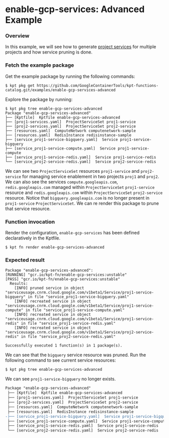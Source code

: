 # enable-gcp-services: Advanced Example

### Overview

In this example, we will see how to generate [project services](https://cloud.google.com/config-connector/docs/reference/resource-docs/serviceusage/service) for multiple projects and how service pruning is done.

### Fetch the example package

Get the example package by running the following commands:

```shell
$ kpt pkg get https://github.com/GoogleContainerTools/kpt-functions-catalog.git/examples/enable-gcp-services-advanced
```

Explore the package by running:
```shell
$ kpt pkg tree enable-gcp-services-advanced
Package "enable-gcp-services-advanced"
├── [Kptfile]  Kptfile enable-gcp-services-advanced
├── [proj1-services.yaml]  ProjectServiceSet proj1-service
├── [proj2-services.yaml]  ProjectServiceSet proj2-service
├── [resources.yaml]  ComputeNetwork computenetwork-sample
├── [resources.yaml]  RedisInstance redisinstance-sample
├── [service_proj1-service-bigquery.yaml]  Service proj1-service-bigquery
├── [service_proj1-service-compute.yaml]  Service proj1-service-compute
├── [service_proj1-service-redis.yaml]  Service proj1-service-redis
└── [service_proj2-service-redis.yaml]  Service proj2-service-redis
```

We can see two `ProjectServiceSet` resources `proj1-service` and `proj2-service` for managing service enablement in two projects `proj1` and `proj2`. We can also see the services `compute.googleapis.com`, `redis.googleapis.com` managed within `ProjectServiceSet` `proj1-service` resource and `redis.googleapis.com` within `ProjectServiceSet` `proj2-service` resource. Notice that `bigquery.googleapis.com` is no longer present in `proj1-service` `ProjectServiceSet`. We can re render this package to prune that service resource.

### Function invocation

Render the configuration, `enable-gcp-services` has been defined declaratively in the Kptfile.

```shell
$ kpt fn render enable-gcp-services-advanced
```

### Expected result

```shell
Package "enable-gcp-services-advanced": 
[RUNNING] "gcr.io/kpt-fn/enable-gcp-services:unstable"
[PASS] "gcr.io/kpt-fn/enable-gcp-services:unstable"
  Results:
    [INFO] pruned service in object "serviceusage.cnrm.cloud.google.com/v1beta1/Service/proj1-service-bigquery" in file "service_proj1-service-bigquery.yaml"
    [INFO] recreated service in object "serviceusage.cnrm.cloud.google.com/v1beta1/Service/proj1-service-compute" in file "service_proj1-service-compute.yaml"
    [INFO] recreated service in object "serviceusage.cnrm.cloud.google.com/v1beta1/Service/proj1-service-redis" in file "service_proj1-service-redis.yaml"
    [INFO] recreated service in object "serviceusage.cnrm.cloud.google.com/v1beta1/Service/proj2-service-redis" in file "service_proj2-service-redis.yaml"

Successfully executed 1 function(s) in 1 package(s).
```

We can see that the `bigquery` service resource was pruned. Run the following command to see current service resources:

```shell
$ kpt pkg tree enable-gcp-services-advanced
```

We can see `proj1-service-bigquery` no longer exists.

```diff
Package "enable-gcp-services-advanced"
 ├── [Kptfile]  Kptfile enable-gcp-services-advanced
 ├── [proj1-services.yaml]  ProjectServiceSet proj1-service
 ├── [proj2-services.yaml]  ProjectServiceSet proj2-service
 ├── [resources.yaml]  ComputeNetwork computenetwork-sample
 ├── [resources.yaml]  RedisInstance redisinstance-sample
-├── [service_proj1-service-bigquery.yaml]  Service proj1-service-bigquery
 ├── [service_proj1-service-compute.yaml]  Service proj1-service-compute
 ├── [service_proj1-service-redis.yaml]  Service proj1-service-redis
 └── [service_proj2-service-redis.yaml]  Service proj2-service-redis
```
